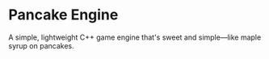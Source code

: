 # Pancake Engine

A simple, lightweight C++ game engine that's sweet and simple—like maple syrup on pancakes.
